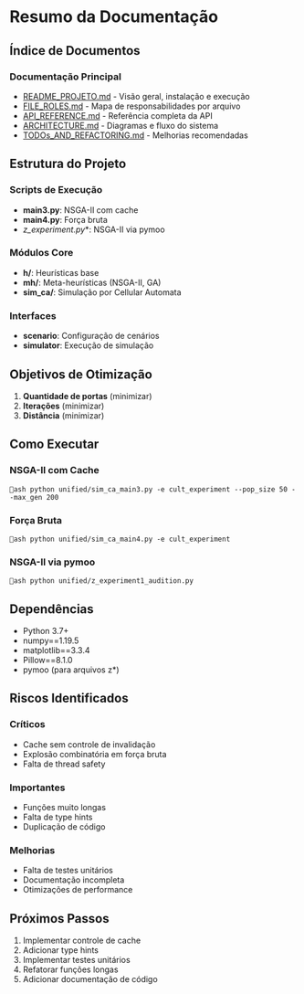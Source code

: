 ﻿# Resumo da Documentação

## Índice de Documentos

###  Documentação Principal
- [README_PROJETO.md](./README_PROJETO.md) - Visão geral, instalação e execução
- [FILE_ROLES.md](./FILE_ROLES.md) - Mapa de responsabilidades por arquivo
- [API_REFERENCE.md](./API_REFERENCE.md) - Referência completa da API
- [ARCHITECTURE.md](./ARCHITECTURE.md) - Diagramas e fluxo do sistema
- [TODOs_AND_REFACTORING.md](./TODOs_AND_REFACTORING.md) - Melhorias recomendadas

## Estrutura do Projeto

###  Scripts de Execução
- **main3.py**: NSGA-II com cache
- **main4.py**: Força bruta
- **z_experiment*.py**: NSGA-II via pymoo

###  Módulos Core
- **h/**: Heurísticas base
- **mh/**: Meta-heurísticas (NSGA-II, GA)
- **sim_ca/**: Simulação por Cellular Automata

###  Interfaces
- **scenario**: Configuração de cenários
- **simulator**: Execução de simulação

## Objetivos de Otimização

1. **Quantidade de portas** (minimizar)
2. **Iterações** (minimizar)
3. **Distância** (minimizar)

## Como Executar

### NSGA-II com Cache
`ash
python unified/sim_ca_main3.py -e cult_experiment --pop_size 50 --max_gen 200
`

### Força Bruta
`ash
python unified/sim_ca_main4.py -e cult_experiment
`

### NSGA-II via pymoo
`ash
python unified/z_experiment1_audition.py
`

## Dependências

- Python 3.7+
- numpy==1.19.5
- matplotlib==3.3.4
- Pillow==8.1.0
- pymoo (para arquivos z*)

## Riscos Identificados

###  Críticos
- Cache sem controle de invalidação
- Explosão combinatória em força bruta
- Falta de thread safety

###  Importantes
- Funções muito longas
- Falta de type hints
- Duplicação de código

###  Melhorias
- Falta de testes unitários
- Documentação incompleta
- Otimizações de performance

## Próximos Passos

1. Implementar controle de cache
2. Adicionar type hints
3. Implementar testes unitários
4. Refatorar funções longas
5. Adicionar documentação de código
